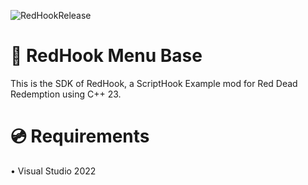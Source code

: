 ![RedHookRelease](https://github.com/user-attachments/assets/63b86846-c10d-48d3-bf3a-4a0b4c7a1f1a)

# 🐴 RedHook Menu Base

This is the SDK of RedHook, a ScriptHook Example mod for Red Dead Redemption using C++ 23.

# 💿 Requirements
• Visual Studio 2022
